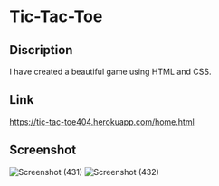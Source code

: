 # Tic-Tac-Toe

## Discription
I have created a beautiful game using HTML and CSS.

## Link
https://tic-tac-toe404.herokuapp.com/home.html


## Screenshot

![Screenshot (431)](https://user-images.githubusercontent.com/101503258/196810547-914c2112-f35d-4dd8-a603-ad6b78c9a38f.png)
![Screenshot (432)](https://user-images.githubusercontent.com/101503258/196810473-a0a2be18-fc2e-4093-8cbb-7d8c6cbd0b92.png)
